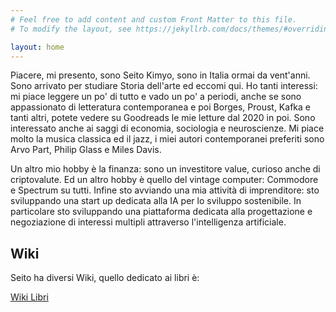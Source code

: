 ```yaml
---
# Feel free to add content and custom Front Matter to this file.
# To modify the layout, see https://jekyllrb.com/docs/themes/#overriding-theme-defaults

layout: home
---
```

Piacere, mi presento, sono Seito Kimyo, sono in Italia ormai da vent'anni. Sono arrivato per studiare Storia dell'arte ed eccomi qui.
Ho tanti interessi: mi piace leggere un po' di tutto e vado un po' a periodi, anche se sono appassionato di letteratura contemporanea e poi Borges, Proust, Kafka e tanti altri, potete vedere su Goodreads le mie letture dal 2020 in poi.
Sono interessato anche ai saggi di economia, sociologia e neuroscienze.
Mi piace molto la musica classica ed il jazz, i miei autori contemporanei preferiti sono Arvo Part, Philip Glass e Miles Davis.  

Un altro mio hobby è la finanza: sono un investitore value, curioso anche di criptovalute.
Ed un altro hobby è quello del vintage computer: Commodore e Spectrum su tutti.
Infine sto avviando una mia attività di imprenditore: sto sviluppando una start up dedicata alla IA per lo sviluppo sostenibile. In particolare sto sviluppando una piattaforma dedicata alla progettazione e negoziazione di interessi multipli attraverso l'intelligenza artificiale.


## Wiki
Seito ha diversi Wiki, quello dedicato ai libri è:

[Wiki Libri](https://github.com/seitokimyo/Books/wiki)
